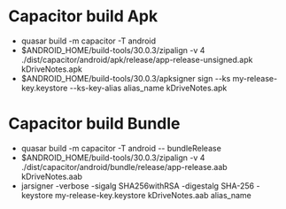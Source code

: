 # Capacitor build Apk

- quasar build -m capacitor -T android
- $ANDROID_HOME/build-tools/30.0.3/zipalign -v 4 ./dist/capacitor/android/apk/release/app-release-unsigned.apk kDriveNotes.apk
- $ANDROID_HOME/build-tools/30.0.3/apksigner sign --ks my-release-key.keystore --ks-key-alias alias_name kDriveNotes.apk

# Capacitor build Bundle

- quasar build -m capacitor -T android -- bundleRelease
- $ANDROID_HOME/build-tools/30.0.3/zipalign -v 4 ./dist/capacitor/android/bundle/release/app-release.aab kDriveNotes.aab
- jarsigner -verbose -sigalg SHA256withRSA -digestalg SHA-256 -keystore my-release-key.keystore kDriveNotes.aab alias_name

